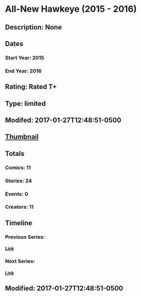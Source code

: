 # All-New Hawkeye (2015 - 2016)
## Description: None
## Dates
### Start Year: 2015
### End Year: 2016
## Rating: Rated T+
## Type: limited
## Modifed: 2017-01-27T12:48:51-0500
## [Thumbnail](http://i.annihil.us/u/prod/marvel/i/mg/3/80/5639137fdd412.jpg)
## Totals
### Comics: 11
### Stories: 24
### Events: 0
### Creators: 11
## Timeline
### Previous Series: 
#### [Link]()
### Next Series: 
#### [Link]()
## Modified: 2017-01-27T12:48:51-0500